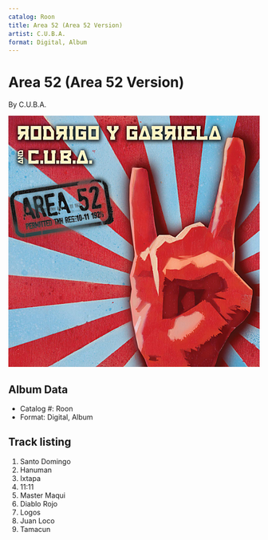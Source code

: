 ```yaml
---
catalog: Roon
title: Area 52 (Area 52 Version)
artist: C.U.B.A.
format: Digital, Album
---
```


# Area 52 (Area 52 Version)

By C.U.B.A.

![](../../assets/albumcovers/CUBA-Area_52_Area_52_Version.png)

## Album Data

- Catalog #: Roon
- Format: Digital, Album


## Track listing


1. Santo Domingo
2. Hanuman
3. Ixtapa
4. 11:11
5. Master Maqui
6. Diablo Rojo
7. Logos
8. Juan Loco
9. Tamacun

